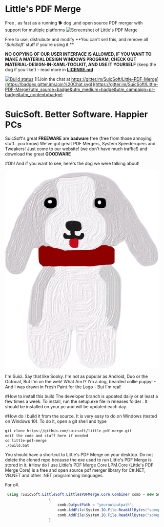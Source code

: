 
# Little's PDF Merge

Free , as fast as a running 🐕 dog ,and open source PDF merger with support for multiple platforms
![Screenshot of Little's PDF Merge](web/lpm.PNG)

Free to use, distrubute and modify 
**You can't sell this, and remove all '*SuicSoft*' stuff if you're using it **

**NO COPYING OF OUR USER INTERFACE IS ALLOWED, IF YOU WANT TO MAKE A MATERIAL DESIGN WINDOWS PROGRAM, CHECK OUT MATERIAL-DESIGN-IN-XAML-TOOLKIT, AND USE IT YOURSELF**
(keep the dog if you like!) - read more in [**LICENSE.md**](License.md) 
<!---Replace developer with correct branch--->
<!---Appveyor build status--->
[![Build status](https://ci.appveyor.com/api/projects/status/79qcnkt3rxxboays?svg=true)](https://ci.appveyor.com/project/SuicSoft/little-pdf-merge) [![Join the chat at https://gitter.im/SuicSoft/Little-PDF-Merge](https://badges.gitter.im/Join%20Chat.svg)](https://gitter.im/SuicSoft/Little-PDF-Merge?utm_source=badge&utm_medium=badge&utm_campaign=pr-badge&utm_content=badge)
# SuicSoft. Better Software. Happier PCs
SuicSoft's great **FREEWARE** are **badware** free (free from those annoying stuff...you know)
We've got great PDF Mergers, System Speederupers and Tweakers! Just come to our website! (we don't have much traffic!)
and download the great **GOODWARE**

#Oh! And if you want to see, here's the dog we were talking about!

![The cute and cuddly dog](https://raw.githubusercontent.com/SuicSoft/SuicSoft-Art/master/Suici/Suici%20(Original).png)

I'm Suici. Say that like Sooky. I'm not as popular as Android, Duo or the Octocat, But I'm on the web!
What Am I? I'm a dog, bearded collie puppy! - And I was drawn in Fresh Paint for the Logo - But I'm real!

#How to install this build
The developer branch is updated daily or at least a few times a week.
To install, run the setup.exe file in releases folder . It should be installed on your pc and will be updated each day.

#How do I build it from the source.
It is very easy to do on Windows (tested on Windows 10). To do it, open a git shell and type
```
git clone https://github.com/suicsoft/little-pdf-merge.git
edit the code and stuff here if needed
cd little-pdf-merge
./build.bat
```
You should have a shortcut to Little's PDF Merge on your desktop.
Do not delete the cloned repo because the exe used to run Little's PDF Merge is stored in it.
#How do I use Little's PDF Merge Core
LPM.Core (Little's PDF Merge Core) is a free and open source pdf merger library for C#.NET, VB.NET and other .NET programming languages.

For c#.
```cs
 using (SuicSoft.LittleSoft.LittlesPDFMerge.Core.Combiner comb = new SuicSoft.LittleSoft.LittlesPDFMerge.Core.Combiner())
                    {
                        comb.OutputPath = "youroutputpath";
                        comb.AddFile(System.IO.File.ReadAllBytes("somepath"), null); //Replace null with password as a byte array if needed
                        comb.AddFile(System.IO.File.ReadAllBytes("somepath"), null); //Replace null with password as a byte array if needed
                    }
```

